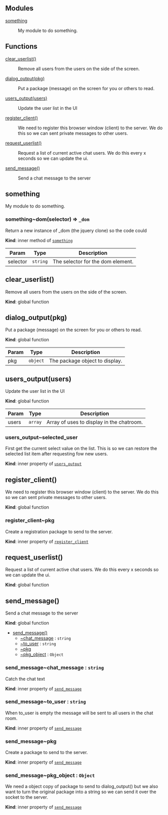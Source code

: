 ## Modules

<dl>
<dt><a href="#module_something">something</a></dt>
<dd><p>My module to do something.</p>
</dd>
</dl>

## Functions

<dl>
<dt><a href="#clear_userlist">clear_userlist()</a></dt>
<dd><p>Remove all users from the users on the
side of the screen.</p>
</dd>
<dt><a href="#dialog_output">dialog_output(pkg)</a></dt>
<dd><p>Put a package (message) on the screen
for you or others to read.</p>
</dd>
<dt><a href="#users_output">users_output(users)</a></dt>
<dd><p>Update the user list in the UI</p>
</dd>
<dt><a href="#register_client">register_client()</a></dt>
<dd><p>We need to register this browser window (client)
to the server. We do this so we can sent private
messages to other users.</p>
</dd>
<dt><a href="#request_userlist">request_userlist()</a></dt>
<dd><p>Request a list of current active
chat users. We do this every x seconds
so we can update the ui.</p>
</dd>
<dt><a href="#send_message">send_message()</a></dt>
<dd><p>Send a chat message to the server</p>
</dd>
</dl>

<a name="module_something"></a>

## something
My module to do something.

<a name="module_something..dom"></a>

### something~dom(selector) ⇒ <code>_dom</code>
Return a new instance of _dom (the jquery clone) so the code could

**Kind**: inner method of [<code>something</code>](#module_something)  

| Param | Type | Description |
| --- | --- | --- |
| selector | <code>string</code> | The selector for the dom element. |

<a name="clear_userlist"></a>

## clear_userlist()
Remove all users from the users on theside of the screen.

**Kind**: global function  
<a name="dialog_output"></a>

## dialog_output(pkg)
Put a package (message) on the screenfor you or others to read.

**Kind**: global function  

| Param | Type | Description |
| --- | --- | --- |
| pkg | <code>object</code> | The package object to display. |

<a name="users_output"></a>

## users_output(users)
Update the user list in the UI

**Kind**: global function  

| Param | Type | Description |
| --- | --- | --- |
| users | <code>array</code> | Array of uses to display in the chatroom. |

<a name="users_output..selected_user"></a>

### users_output~selected_user
First get the current select valueon the list. This is so we can restorethe selected list item after requestingfow new users.

**Kind**: inner property of [<code>users_output</code>](#users_output)  
<a name="register_client"></a>

## register_client()
We need to register this browser window (client)to the server. We do this so we can sent privatemessages to other users.

**Kind**: global function  
<a name="register_client..pkg"></a>

### register_client~pkg
Create a registration package to send to theserver.

**Kind**: inner property of [<code>register_client</code>](#register_client)  
<a name="request_userlist"></a>

## request_userlist()
Request a list of current activechat users. We do this every x secondsso we can update the ui.

**Kind**: global function  
<a name="send_message"></a>

## send_message()
Send a chat message to the server

**Kind**: global function  

* [send_message()](#send_message)
    * [~chat_message](#send_message..chat_message) : <code>string</code>
    * [~to_user](#send_message..to_user) : <code>string</code>
    * [~pkg](#send_message..pkg)
    * [~pkg_object](#send_message..pkg_object) : <code>Object</code>

<a name="send_message..chat_message"></a>

### send_message~chat_message : <code>string</code>
Catch the chat text

**Kind**: inner property of [<code>send_message</code>](#send_message)  
<a name="send_message..to_user"></a>

### send_message~to_user : <code>string</code>
When to_user is empty themessage will be sent to all usersin the chat room.

**Kind**: inner property of [<code>send_message</code>](#send_message)  
<a name="send_message..pkg"></a>

### send_message~pkg
Create a package to send to theserver.

**Kind**: inner property of [<code>send_message</code>](#send_message)  
<a name="send_message..pkg_object"></a>

### send_message~pkg_object : <code>Object</code>
We need a object copy of packageto send to dialog_output() but wealso want to turn the original packageinto a string so we can send it over thesocket to the server.

**Kind**: inner property of [<code>send_message</code>](#send_message)  
